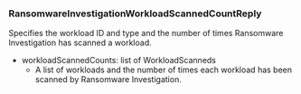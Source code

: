 ### RansomwareInvestigationWorkloadScannedCountReply
Specifies the workload ID and type and the number of times Ransomware Investigation has scanned a workload.

- workloadScannedCounts: list of WorkloadScanneds
  - A list of workloads and the number of times each workload has been
 scanned by Ransomware Investigation.
